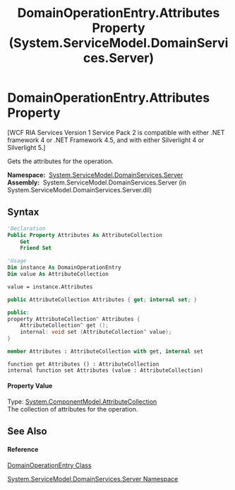 ﻿---
title: DomainOperationEntry.Attributes Property  (System.ServiceModel.DomainServices.Server)
TOCTitle: Attributes Property
ms:assetid: P:System.ServiceModel.DomainServices.Server.DomainOperationEntry.Attributes
ms:mtpsurl: https://msdn.microsoft.com/en-us/library/system.servicemodel.domainservices.server.domainoperationentry.attributes(v=VS.91)
ms:contentKeyID: 28755424
ms.date: 01/27/2012
mtps_version: v=VS.91
f1_keywords:
- System.ServiceModel.DomainServices.Server.DomainOperationEntry.Attributes
- System.ServiceModel.DomainServices.Server.DomainOperationEntry.get_Attributes
- System.ServiceModel.DomainServices.Server.DomainOperationEntry.set_Attributes
dev_langs:
- CSharp
- JScript
- VB
- FSharp
- c++
api_location:
- System.ServiceModel.DomainServices.Server.dll
api_name:
- System.ServiceModel.DomainServices.Server.DomainOperationEntry.Attributes
- System.ServiceModel.DomainServices.Server.DomainOperationEntry.get_Attributes
- System.ServiceModel.DomainServices.Server.DomainOperationEntry.set_Attributes
api_type:
- Managed
topic_type:
- apiref
- kbSyntax
product_family_name: VS
ROBOTS: INDEX,FOLLOW
---

# DomainOperationEntry.Attributes Property

\[WCF RIA Services Version 1 Service Pack 2 is compatible with either .NET framework 4 or .NET Framework 4.5, and with either Silverlight 4 or Silverlight 5.\]

Gets the attributes for the operation.

**Namespace:**  [System.ServiceModel.DomainServices.Server](ff423220\(v=vs.91\).md)  
**Assembly:**  System.ServiceModel.DomainServices.Server (in System.ServiceModel.DomainServices.Server.dll)

## Syntax

``` vb
'Declaration
Public Property Attributes As AttributeCollection
    Get
    Friend Set
```

``` vb
'Usage
Dim instance As DomainOperationEntry
Dim value As AttributeCollection

value = instance.Attributes
```

``` csharp
public AttributeCollection Attributes { get; internal set; }
```

``` c++
public:
property AttributeCollection^ Attributes {
    AttributeCollection^ get ();
    internal: void set (AttributeCollection^ value);
}
```

``` fsharp
member Attributes : AttributeCollection with get, internal set
```

``` jscript
function get Attributes () : AttributeCollection
internal function set Attributes (value : AttributeCollection)
```

#### Property Value

Type: [System.ComponentModel.AttributeCollection](https://msdn.microsoft.com/en-us/library/6z97wcs9)  
The collection of attributes for the operation.  

## See Also

#### Reference

[DomainOperationEntry Class](ff423137\(v=vs.91\).md)

[System.ServiceModel.DomainServices.Server Namespace](ff423220\(v=vs.91\).md)


